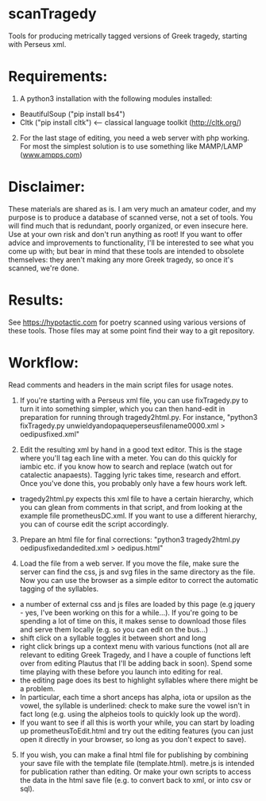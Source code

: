 # scanTragedy
Tools for producing metrically tagged versions of Greek tragedy, starting with Perseus xml.

# Requirements:
1. A python3 installation with the following modules installed:
  - BeautifulSoup ("pip install bs4")
  - Cltk ("pip install cltk") <-- classical language toolkit (http://cltk.org/)
  
2. For the last stage of editing, you need a web server with php working. For most the simplest solution is to use something like MAMP/LAMP (www.ampps.com)

# Disclaimer:
These materials are shared as is. I am very much an amateur coder, and my purpose is to produce a database of scanned verse, not a set of tools. You will find much that is redundant, poorly organized, or even insecure here. Use at your own risk and don't run anything as root! If you want to offer advice and improvements to functionality, I'll be interested to see what you come up with; but bear in mind that these tools are intended to obsolete themselves: they aren't making any more Greek tragedy, so once it's scanned, we're done.

# Results:
See https://hypotactic.com for poetry scanned using various versions of these tools. Those files may at some point find their way to a git repository.

# Workflow:
Read comments and headers in the main script files for usage notes.

1. If you're starting with a Perseus xml file, you can use fixTragedy.py to turn it into something simpler, which you can then hand-edit in preparation for running through tragedy2html.py. For instance, "python3 fixTragedy.py unwieldyandopaqueperseusfilename0000.xml > oedipusfixed.xml"

2. Edit the resulting xml by hand in a good text editor. This is the stage where you'll tag each line with a meter. You can do this quickly for iambic etc. if you know how to search and replace (watch out for catalectic anapaests). Tagging lyric takes time, research and effort. Once you've done this, you probably only have a few hours work left.
- tragedy2html.py expects this xml file to have a certain hierarchy, which you can glean from comments in that script, and from looking at the example file prometheusDC.xml. If you want to use a different hierarchy, you can of course edit the script accordingly.

3. Prepare an html file for final corrections: "python3 tragedy2html.py oedipusfixedandedited.xml > oedipus.html"

4. Load the file from a web server. If you move the file, make sure the server can find the css, js and svg files in the same directory as the file. Now you can use the browser as a simple editor to correct the automatic tagging of the syllables.
  - a number of external css and js files are loaded by this page (e.g jquery - yes, I've been working on this for a while...). If you're going to be spending a lot of time on this, it makes sense to download those files and serve them locally (e.g. so you can edit on the bus...)
  - shift click on a syllable toggles it between short and long
  - right click brings up a context menu with various functions (not all are relevant to editing Greek Tragedy, and I have a couple of functions left over from editing Plautus that I'll be adding back in soon). Spend some time playing with these before you launch into editing for real. 
  - the editing page does its best to highlight syllables where there might be a problem.
  - In particular, each time a short anceps has alpha, iota or upsilon as the vowel, the syllable is underlined: check to make sure the vowel isn't in fact long (e.g. using the alpheios tools to quickly look up the word).
  - If you want to see if all this is worth your while, you can start by loading up prometheusToEdit.html and try out the editing features (you can just open it directly in your browser, so long as you don't expect to save).
  
5. If you wish, you can make a final html file for publishing by combining your save file with the template file (template.html). metre.js is intended for publication rather than editing. Or make your own scripts to access the data in the html save file (e.g. to convert back to xml, or into csv or sql).
